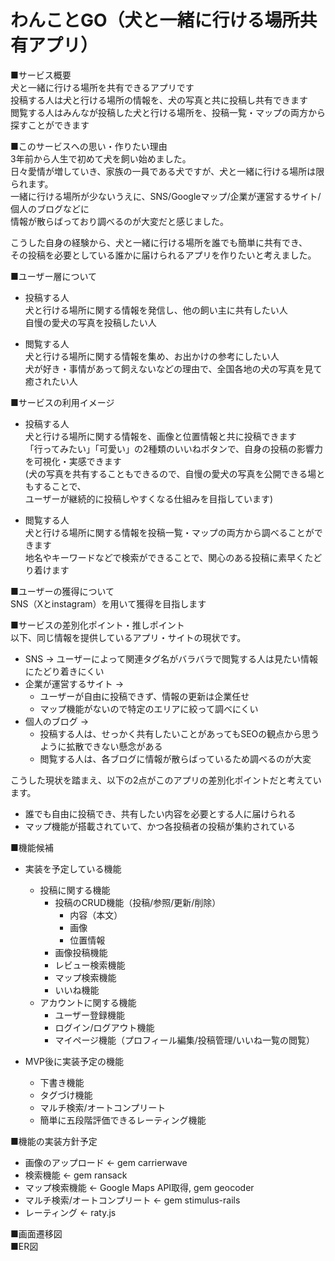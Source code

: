 # わんことGO（犬と一緒に行ける場所共有アプリ）

■サービス概要\
犬と一緒に行ける場所を共有できるアプリです\
投稿する人は犬と行ける場所の情報を、犬の写真と共に投稿し共有できます\
閲覧する人はみんなが投稿した犬と行ける場所を、投稿一覧・マップの両方から探すことができます

■このサービスへの思い・作りたい理由\
3年前から人生で初めて犬を飼い始めました。\
日々愛情が増していき、家族の一員である犬ですが、犬と一緒に行ける場所は限られます。\
一緒に行ける場所が少ないうえに、SNS/Googleマップ/企業が運営するサイト/個人のブログなどに\
情報が散らばっており調べるのが大変だと感じました。

こうした自身の経験から、犬と一緒に行ける場所を誰でも簡単に共有でき、\
その投稿を必要としている誰かに届けられるアプリを作りたいと考えました。

■ユーザー層について
- 投稿する人\
犬と行ける場所に関する情報を発信し、他の飼い主に共有したい人\
自慢の愛犬の写真を投稿したい人

- 閲覧する人\
犬と行ける場所に関する情報を集め、お出かけの参考にしたい人\
犬が好き・事情があって飼えないなどの理由で、全国各地の犬の写真を見て癒されたい人

■サービスの利用イメージ
- 投稿する人\
犬と行ける場所に関する情報を、画像と位置情報と共に投稿できます\
「行ってみたい」「可愛い」の2種類のいいねボタンで、自身の投稿の影響力を可視化・実感できます\
(犬の写真を共有することもできるので、自慢の愛犬の写真を公開できる場ともすることで、\
ユーザーが継続的に投稿しやすくなる仕組みを目指しています)

- 閲覧する人\
犬と行ける場所に関する情報を投稿一覧・マップの両方から調べることができます\
地名やキーワードなどで検索ができることで、関心のある投稿に素早くたどり着けます

■ユーザーの獲得について\
SNS（Xとinstagram）を用いて獲得を目指します

■サービスの差別化ポイント・推しポイント\
以下、同じ情報を提供しているアプリ・サイトの現状です。
- SNS → ユーザーによって関連タグ名がバラバラで閲覧する人は見たい情報にたどり着きにくい
- 企業が運営するサイト → 
  - ユーザーが自由に投稿できず、情報の更新は企業任せ
  - マップ機能がないので特定のエリアに絞って調べにくい
- 個人のブログ → 
  - 投稿する人は、せっかく共有したいことがあってもSEOの観点から思うように拡散できない懸念がある
  - 閲覧する人は、各ブログに情報が散らばっているため調べるのが大変

こうした現状を踏まえ、以下の2点がこのアプリの差別化ポイントだと考えています。
- 誰でも自由に投稿でき、共有したい内容を必要とする人に届けられる
- マップ機能が搭載されていて、かつ各投稿者の投稿が集約されている

■機能候補
- 実装を予定している機能
  - 投稿に関する機能
    - 投稿のCRUD機能（投稿/参照/更新/削除）
	    - 内容（本文）
	    - 画像
	    - 位置情報
    - 画像投稿機能
    - レビュー検索機能
    - マップ検索機能
    - いいね機能
  - アカウントに関する機能
    - ユーザー登録機能
    - ログイン/ログアウト機能
    - マイページ機能（プロフィール編集/投稿管理/いいね一覧の閲覧）

- MVP後に実装予定の機能
  - 下書き機能
  - タグづけ機能
  - マルチ検索/オートコンプリート
  - 簡単に五段階評価できるレーティング機能

■機能の実装方針予定
- 画像のアップロード ← gem carrierwave
- 検索機能 ← gem ransack
- マップ検索機能 ← Google Maps API取得, gem geocoder
- マルチ検索/オートコンプリート ← gem stimulus-rails
- レーティング ← raty.js

■画面遷移図\
■ER図
